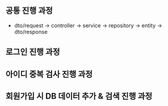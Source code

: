 ## 공통 진행 과정
- dto/request -> controller -> service -> repository -> entity -> dto/response

## 로그인 진행 과정

## 아이디 중복 검사 진행 과정

## 회원가입 시 DB 데이터 추가 & 검색 진행 과정